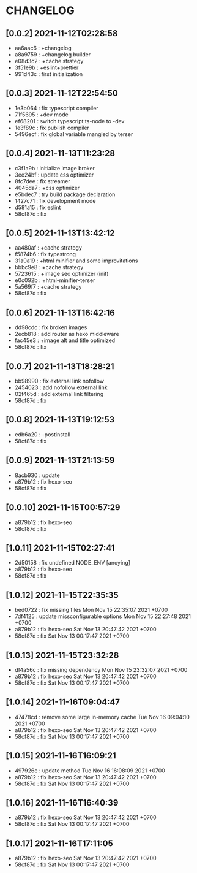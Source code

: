 # CHANGELOG

## [0.0.2] 2021-11-12T02:28:58
- aa6aac6 : +changelog
- a8a9759 : +changelog builder
- e08d3c2 : +cache strategy
- 3f51e9b : +eslint+prettier
- 991d43c : first initialization

## [0.0.3] 2021-11-12T22:54:50
- 1e3b064 : fix typescript compiler
- 71f5695 : +dev mode
- ef68201 : switch typescript ts-node to -dev
- 1e3f89c : fix publish compiler
- 5496ecf : fix global variable mangled by terser

## [0.0.4] 2021-11-13T11:23:28
- c3f1a9b : initialize image broker
- 3ee24bf : update css optimizer
- 8fc7dee : fix streamer
- 4045da7 : +css optimizer
- e5bdec7 : try build package declaration
- 1427c71 : fix development mode
- d581a15 : fix eslint
- 58cf87d : fix

## [0.0.5] 2021-11-13T13:42:12
- aa480af : +cache strategy
- f5874b6 : fix typestrong
- 31a0a19 : +html minifier and some improvitations
- bbbc9e8 : +cache strategy
- 5723615 : +image seo optimizer (init)
- e0c092b : +html-minifier-terser
- 5a569f7 : +cache strategy
- 58cf87d : fix

## [0.0.6] 2021-11-13T16:42:16
- dd98cdc : fix broken images
- 2ecb818 : add router as hexo middleware
- fac45e3 : +image alt and title optimized
- 58cf87d : fix

## [0.0.7] 2021-11-13T18:28:21
- bb98990 : fix external link nofollow
- 2454023 : add nofollow external link
- 02f465d : add external link filtering
- 58cf87d : fix

## [0.0.8] 2021-11-13T19:12:53
- edb6a20 : -postinstall
- 58cf87d : fix

## [0.0.9] 2021-11-13T21:13:59
- 8acb930 : update
- a879b12 : fix hexo-seo
- 58cf87d : fix

## [0.0.10] 2021-11-15T00:57:29
- a879b12 : fix hexo-seo
- 58cf87d : fix

## [1.0.11] 2021-11-15T02:27:41
- 2d50158 : fix undefined NODE_ENV [anoying]
- a879b12 : fix hexo-seo
- 58cf87d : fix

## [1.0.12] 2021-11-15T22:35:35
- bed0722 : fix missing files  Mon Nov 15 22:35:07 2021 +0700
- 7df4125 : update missconfigurable options  Mon Nov 15 22:27:48 2021 +0700
- a879b12 : fix hexo-seo  Sat Nov 13 20:47:42 2021 +0700
- 58cf87d : fix  Sat Nov 13 00:17:47 2021 +0700

## [1.0.13] 2021-11-15T23:32:28
- df4a56c : fix missing dependency  Mon Nov 15 23:32:07 2021 +0700
- a879b12 : fix hexo-seo  Sat Nov 13 20:47:42 2021 +0700
- 58cf87d : fix  Sat Nov 13 00:17:47 2021 +0700

## [1.0.14] 2021-11-16T09:04:47
- 47478cd : remove some large in-memory cache  Tue Nov 16 09:04:10 2021 +0700
- a879b12 : fix hexo-seo  Sat Nov 13 20:47:42 2021 +0700
- 58cf87d : fix  Sat Nov 13 00:17:47 2021 +0700

## [1.0.15] 2021-11-16T16:09:21
- 497926e : update method  Tue Nov 16 16:08:09 2021 +0700
- a879b12 : fix hexo-seo  Sat Nov 13 20:47:42 2021 +0700
- 58cf87d : fix  Sat Nov 13 00:17:47 2021 +0700

## [1.0.16] 2021-11-16T16:40:39
- a879b12 : fix hexo-seo  Sat Nov 13 20:47:42 2021 +0700
- 58cf87d : fix  Sat Nov 13 00:17:47 2021 +0700

## [1.0.17] 2021-11-16T17:11:05
- a879b12 : fix hexo-seo  Sat Nov 13 20:47:42 2021 +0700
- 58cf87d : fix  Sat Nov 13 00:17:47 2021 +0700
